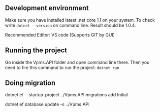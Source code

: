 ## Development environment
Make sure you have installed latest .net core 1.1 on your system. To check write `dotnet --version`
 on command line. Result should be 1.0.4.

Recommended Editor: VS code (Supports GIT by GUI)

## Running the project
Go inside the Vpms.API folder and open command line there. Then you need to fire this command to 
run the project: `dotnet run`


## Doing migration
dotnet ef --startup-project ../Vpms.API migrations add Initial

dotnet ef database update -s ../Vpms.API